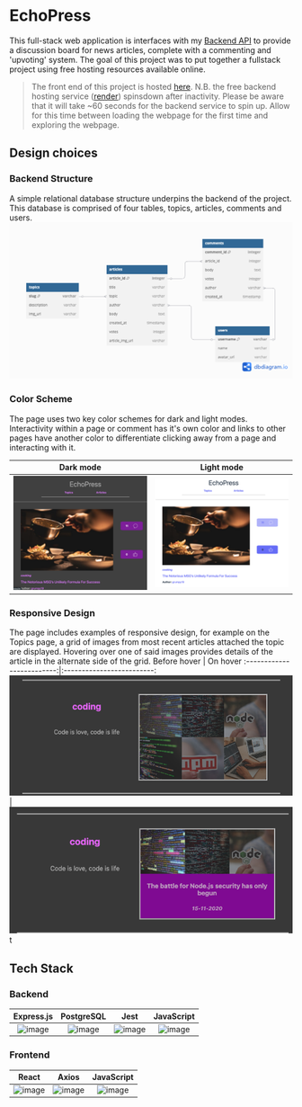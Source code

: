 # EchoPress

This full-stack web application is interfaces with my [Backend API](https://github.com/Max1357531/nc-news) to provide a discussion board for news articles, complete with a commenting and 'upvoting' system. The goal of this project was to put together a fullstack project using free hosting resources available online.

> The front end of this project is hosted [here](https://nc-news-fe-vercel.vercel.app/).
> N.B. the free backend hosting service ([render](https://render.com/)) spinsdown after inactivity. Please be aware that it will take ~60 seconds for the backend service to spin up. Allow for this time between loading the webpage for the first time and exploring the webpage.

## Design choices
### Backend Structure
 A simple relational database structure underpins the backend of the project. This database is comprised of four tables, topics, articles, comments and users. 
 ![](./assets/diagram.png) 
### Color Scheme 
 The page uses two key color schemes for dark and light modes. Interactivity within a page or comment has it's own color and links to other pages have another color to differentiate clicking away from a page and interacting with it. 

Dark mode           |  Light mode
:-------------------------:|:-------------------------:
![](./assets/Dark.png)  |  ![](./assets/Light.png)
 
### Responsive Design 
 The page includes examples of responsive design, for example on the Topics page, a grid of images from most recent articles attached the topic are displayed. Hovering over one of said images provides details of the article in the alternate side of the grid.
Before hover           |  On hover
:-------------------------:|:-------------------------:
![](./assets/PreHover.png)  |  ![](./assets/OnHover.png)
t
## Tech Stack
### Backend

 Express.js           |  PostgreSQL | Jest | JavaScript
:-------------------------:|:-------------------------:|:-------------------------:|:-------------------------:
![image](https://github.com/user-attachments/assets/cfbbecf7-a132-4e26-8ea9-fe9d80954260) | ![image](https://github.com/user-attachments/assets/7f7c3b91-279b-45ee-9861-c6c083537ca6) |![image](https://github.com/user-attachments/assets/e59932d6-a1a9-4345-8b6c-69ba0e2cc98c) | ![image](https://github.com/user-attachments/assets/22da575e-7d98-43c4-ac35-d3fb71c2a317)



### Frontend

React        | Axios | JavaScript
:-------------------------:|:-------------------------:|:-------------------------:
![image](https://github.com/user-attachments/assets/a15e0bed-06b9-42c4-acf2-e8c28a667f2d) | ![image](https://github.com/user-attachments/assets/5484bab1-886c-4573-8407-e2341479bbfc) | ![image](https://github.com/user-attachments/assets/22da575e-7d98-43c4-ac35-d3fb71c2a317)


